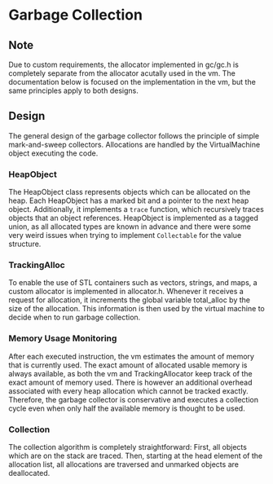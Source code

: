 # Garbage Collection

## Note
Due to custom requirements, the allocator implemented in gc/gc.h is completely separate from the allocator acutally used in the vm. The documentation below is focused on the implementation in the vm, but the same principles apply to both designs.

## Design
The general design of the garbage collector follows the principle of simple mark-and-sweep collectors. Allocations are handled by the VirtualMachine object executing the code.

### HeapObject
The HeapObject class represents objects which can be allocated on the heap. Each HeapObject has a marked bit and a pointer to the next heap object. Additionally, it implements a `trace` function, which recursively traces objects that an object references. HeapObject is implemented as a tagged union, as all allocated types are known in advance and there were some very weird issues when trying to implement `Collectable` for the value structure.

### TrackingAlloc
To enable the use of STL containers such as vectors, strings, and maps, a custom allocator is implemented in allocator.h. Whenever it receives a request for allocation, it increments the global variable total_alloc by the size of the allocation. This information is then used by the virtual machine to decide when to run garbage collection.

### Memory Usage Monitoring
After each executed instruction, the vm estimates the amount of memory that is currently used. The exact amount of allocated usable memory is always available, as both the vm and TrackingAllocator keep track of the exact amount of memory used. There is however an additional overhead associated with every heap allocation which cannot be tracked exactly. Therefore, the garbage collector is conservative and executes a collection cycle even when only half the available memory is thought to be used.

### Collection
The collection algorithm is completely straightforward: First, all objects which are on the stack are traced. Then, starting at the head element of the allocation list, all allocations are traversed and unmarked objects are deallocated.